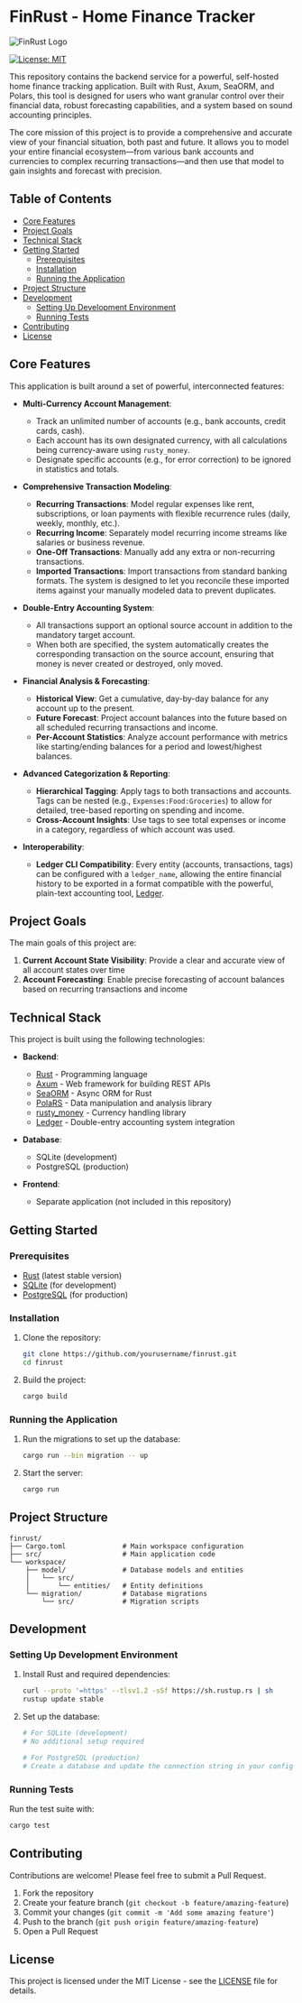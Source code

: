 # FinRust - Home Finance Tracker

![FinRust Logo](assets/logo.png)

[![License: MIT](https://img.shields.io/badge/License-MIT-blue.svg)](https://opensource.org/licenses/MIT)

This repository contains the backend service for a powerful, self-hosted home finance tracking application. Built with
Rust, Axum, SeaORM, and Polars, this tool is designed for users who want granular control over their financial data,
robust forecasting capabilities, and a system based on sound accounting principles.

The core mission of this project is to provide a comprehensive and accurate view of your financial situation, both past
and future. It allows you to model your entire financial ecosystem—from various bank accounts and currencies to complex
recurring transactions—and then use that model to gain insights and forecast with precision.

## Table of Contents

- [Core Features](#core-features)
- [Project Goals](#project-goals)
- [Technical Stack](#technical-stack)
- [Getting Started](#getting-started)
    - [Prerequisites](#prerequisites)
    - [Installation](#installation)
    - [Running the Application](#running-the-application)
- [Project Structure](#project-structure)
- [Development](#development)
    - [Setting Up Development Environment](#setting-up-development-environment)
    - [Running Tests](#running-tests)
- [Contributing](#contributing)
- [License](#license)

## Core Features

This application is built around a set of powerful, interconnected features:

* **Multi-Currency Account Management**:
    * Track an unlimited number of accounts (e.g., bank accounts, credit cards, cash).
    * Each account has its own designated currency, with all calculations being currency-aware using `rusty_money`.
    * Designate specific accounts (e.g., for error correction) to be ignored in statistics and totals.

* **Comprehensive Transaction Modeling**:
    * **Recurring Transactions**: Model regular expenses like rent, subscriptions, or loan payments with flexible
      recurrence rules (daily, weekly, monthly, etc.).
    * **Recurring Income**: Separately model recurring income streams like salaries or business revenue.
    * **One-Off Transactions**: Manually add any extra or non-recurring transactions.
    * **Imported Transactions**: Import transactions from standard banking formats. The system is designed to let you
      reconcile these imported items against your manually modeled data to prevent duplicates.

* **Double-Entry Accounting System**:
    * All transactions support an optional source account in addition to the mandatory target account.
    * When both are specified, the system automatically creates the corresponding transaction on the source account,
      ensuring that money is never created or destroyed, only moved.

* **Financial Analysis & Forecasting**:
    * **Historical View**: Get a cumulative, day-by-day balance for any account up to the present.
    * **Future Forecast**: Project account balances into the future based on all scheduled recurring transactions and
      income.
    * **Per-Account Statistics**: Analyze account performance with metrics like starting/ending balances for a period
      and lowest/highest balances.

* **Advanced Categorization & Reporting**:
    * **Hierarchical Tagging**: Apply tags to both transactions and accounts. Tags can be nested (e.g.,
      `Expenses:Food:Groceries`) to allow for detailed, tree-based reporting on spending and income.
    * **Cross-Account Insights**: Use tags to see total expenses or income in a category, regardless of which account
      was used.

* **Interoperability**:
    * **Ledger CLI Compatibility**: Every entity (accounts, transactions, tags) can be configured with a `ledger_name`,
      allowing the entire financial history to be exported in a format compatible with the powerful, plain-text
      accounting tool, [Ledger](https://www.ledger-cli.org/).

## Project Goals

The main goals of this project are:

1. **Current Account State Visibility**: Provide a clear and accurate view of all account states over time
2. **Account Forecasting**: Enable precise forecasting of account balances based on recurring transactions and income

## Technical Stack

This project is built using the following technologies:

* **Backend**:
    * [Rust](https://www.rust-lang.org/) - Programming language
    * [Axum](https://github.com/tokio-rs/axum) - Web framework for building REST APIs
    * [SeaORM](https://www.sea-ql.org/SeaORM/) - Async ORM for Rust
    * [PolaRS](https://pola.rs/) - Data manipulation and analysis library
    * [rusty_money](https://github.com/varunsrin/rusty_money) - Currency handling library
    * [Ledger](https://www.ledger-cli.org/) - Double-entry accounting system integration

* **Database**:
    * SQLite (development)
    * PostgreSQL (production)

* **Frontend**:
    * Separate application (not included in this repository)

## Getting Started

### Prerequisites

* [Rust](https://www.rust-lang.org/tools/install) (latest stable version)
* [SQLite](https://www.sqlite.org/download.html) (for development)
* [PostgreSQL](https://www.postgresql.org/download/) (for production)

### Installation

1. Clone the repository:
   ```bash
   git clone https://github.com/yourusername/finrust.git
   cd finrust
   ```

2. Build the project:
   ```bash
   cargo build
   ```

### Running the Application

1. Run the migrations to set up the database:
   ```bash
   cargo run --bin migration -- up
   ```

2. Start the server:
   ```bash
   cargo run
   ```

## Project Structure

```
finrust/
├── Cargo.toml              # Main workspace configuration
├── src/                    # Main application code
└── workspace/
    ├── model/              # Database models and entities
    │   └── src/
    │       └── entities/   # Entity definitions
    └── migration/          # Database migrations
        └── src/            # Migration scripts
```

## Development

### Setting Up Development Environment

1. Install Rust and required dependencies:
   ```bash
   curl --proto '=https' --tlsv1.2 -sSf https://sh.rustup.rs | sh
   rustup update stable
   ```

2. Set up the database:
   ```bash
   # For SQLite (development)
   # No additional setup required

   # For PostgreSQL (production)
   # Create a database and update the connection string in your configuration
   ```

### Running Tests

Run the test suite with:

```bash
cargo test
```

## Contributing

Contributions are welcome! Please feel free to submit a Pull Request.

1. Fork the repository
2. Create your feature branch (`git checkout -b feature/amazing-feature`)
3. Commit your changes (`git commit -m 'Add some amazing feature'`)
4. Push to the branch (`git push origin feature/amazing-feature`)
5. Open a Pull Request

## License

This project is licensed under the MIT License - see the [LICENSE](LICENSE) file for details.
